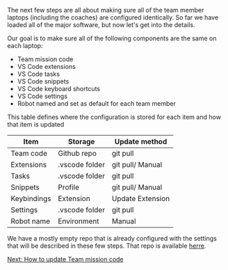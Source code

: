 The next few steps are all about making sure all of the team member laptops (including the coaches) are configured identically. So far we have loaded all of the major software, but now let's get into the details.

Our goal is to make sure all of the following components are the same on each laptop:
- Team mission code
- VS Code extensions
- VS Code tasks
- VS Code snippets
- VS Code keyboard shortcuts
- VS Code settings
- Robot named and set as default for each team member

This table defines where the configuration is stored for each item and how that item is updated

| Item          | Storage        | Update method    |
| ------------- | -------------- | ---------------- |
| Team code     | Github repo    | git pull         |
| Extensions    | .vscode folder | git pull/ Manual |
| Tasks         | .vscode folder | git pull         |
| Snippets      | Profile        | git pull/ Manual |
| Keybindings   | Extension      | Update Extension |
| Settings      | .vscode folder | git pull         |
| Robot name    | Environment    | Manual           |

We have a mostly empty repo that is already configured with the settings that will be described in these few steps. That repo is available [herre](https://github.com/MrGibbage/pybricks-fll).

[Next: How to update Team mission code](https://github.com/MrGibbage/fll-pybricks-vscode-tutorial/blob/main/update-team-mission-code.md)